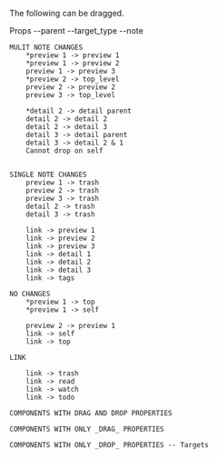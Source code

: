 The following can be dragged. 

Props
    --parent 
    --target_type
    --note

    MULIT NOTE CHANGES
        *preview 1 -> preview 1
        *preview 1 -> preview 2
        preview 1 -> preview 3
        *preview 2 -> top_level
        preview 2 -> preview 2
        preview 3 -> top_level

        *detail 2 -> detail parent
        detail 2 -> detail 2
        detail 2 -> detail 3
        detail 3 -> detail parent
        detail 3 -> detail 2 & 1
        Cannot drop on self


    SINGLE NOTE CHANGES 
        preview 1 -> trash
        preview 2 -> trash
        preview 3 -> trash
        detail 2 -> trash
        detail 3 -> trash

        link -> preview 1 
        link -> preview 2
        link -> preview 3
        link -> detail 1
        link -> detail 2
        link -> detail 3
        link -> tags

    NO CHANGES 
        *preview 1 -> top
        *preview 1 -> self

        preview 2 -> preview 1
        link -> self
        link -> top

    LINK 

        link -> trash
        link -> read
        link -> watch
        link -> todo

    COMPONENTS WITH DRAG AND DROP PROPERTIES 
    
    COMPONENTS WITH ONLY _DRAG_ PROPERTIES 
    
    COMPONENTS WITH ONLY _DROP_ PROPERTIES -- Targets